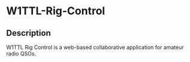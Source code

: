 # W1TTL-Rig-Control

## Description
W1TTL Rig Control is a web-based collaborative application for amateur radio QSOs.
